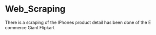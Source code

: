 # Web_Scraping
There is a scraping of the IPhones product detail has been done of the E commerce Giant Flipkart
